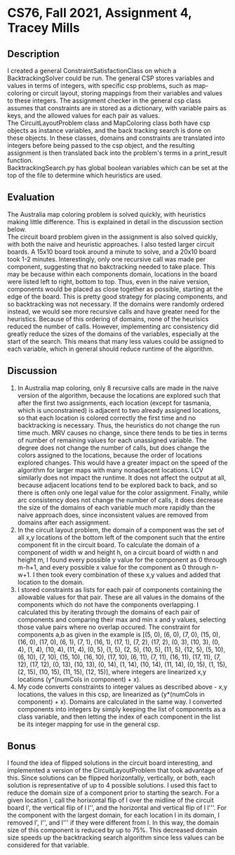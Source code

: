 # CS76, Fall 2021, Assignment 4, Tracey Mills
## Description
I created a general ConstraintSatisfactionClass on which a BacktrackingSolver could be run. The general CSP stores variables and values in terms of integers, with specific csp problems, such as map-coloring or circuit layout, storing mappings from their variables and values to these integers. The assignment checker in the general csp class assumes that constraints are in stored as a dictionary, with variable pairs as keys, and the allowed values for each pair as values.  
The CircuitLayoutProblem class and MapColoring class both have csp objects as instance variables, and the back tracking search is done on these objects. In these classes, domains and constraints are translated into integers before being passed to the csp object, and the resulting assignment is then translated back into the problem's terms in a print_result function.  
BacktrackingSearch.py has global boolean variables which can be set at the top of the file to determine which heuristics are used.  

## Evaluation
The Australia map coloring problem is solved quickly, with heuristics making little difference. This is explained in detail in the discussion section below.  
The circuit board problem given in the assignment is also solved quickly, with both the naive and heuristic approaches. I also tested larger circuit boards. A 15x10 board took around a minute to solve, and a 20x10 board took 1-2 minutes. Interestingly, only one recursive call was made per component, suggesting that no bakctracking needed to take place. This may be because within each components domain, locations in the board were listed left to right, bottom to top. Thus, even in the naive version, components would be placed as close together as possible, starting at the edge of the board. This is pretty good strategy for placing components, and so backtracking was not necessary. If the domains were randomly ordered instead, we would see more recursive calls and have greater need for the heuristics. Because of this ordering of domains, none of the heurisics reduced the number of calls. However, implementing arc consistency did greatly reduce the sizes of the domains of the variables, especially at the start of the search. This means that many less values could be assigned to each variable, which in general should reduce runtime of the algorithm.  
 

## Discussion
1. In Australia map coloring, only 8 recursive calls are made in the naive version of the algorithm, because the locations are explored such that after the first two assignments, each location (except for tasmania, which is unconstrained) is adjacent to two already assigned locations, so that each location is colored correctly the first time and no backtracking is necessary. Thus, the heuristics do not change the run time much. MRV causes no change, since there tends to be ties in terms of number of remaining values for each unassigned variable. The degree does not change the number of calls, but does change the colors assigned to the locations, because the order of locations explored changes. This would have a greater impact on the speed of the algorithm for larger maps with many nonadjacent locations. LCV similarly does not impact the runtime. It does not affect the output at all, because adjacent locations tend to be explored back to back, and so there is often only one legal value for the color assignment. Finally, while arc consistency does not change the number of calls, it does decrease the size of the domains of each variable much more rapidly than the naive approach does, since inconsistent values are removed from domains after each assignment.
2. In the circuit layout problem, the domain of a component was the set of all x,y locations of the bottom left of the component such that the entire component fit in the circuit board. To calculate the domain of a component of width w and height h, on a circuit board of width n and height m, I found every possible y value for the component as 0 through m-h+1, and every possible x value for the component as 0 through n-w+1. I then took every combination of these x,y values and added that location to the domain.
3. I stored constraints as lists for each pair of components containing the allowable values for that pair. These are all values in the domains of the components which do not have the components overlapping. I calculated this by iterating through the domains of each pair of components and comparing their max and min x and y values, selecting those value pairs where no overlap occured. The constraint for components a,b as given in the example is [(5, 0), (6, 0), (7, 0), (15, 0), (16, 0), (17, 0), (6, 1), (7, 1), (16, 1), (17, 1), (7, 2), (17, 2), (0, 3), (10, 3), (0, 4), (1, 4), (10, 4), (11, 4), (0, 5), (1, 5), (2, 5), (10, 5), (11, 5), (12, 5), (5, 10), (6, 10), (7, 10), (15, 10), (16, 10), (17, 10), (6, 11), (7, 11), (16, 11), (17, 11), (7, 12), (17, 12), (0, 13), (10, 13), (0, 14), (1, 14), (10, 14), (11, 14), (0, 15), (1, 15), (2, 15), (10, 15), (11, 15), (12, 15)], where integers are linearized x,y locations (y*(numCols in component) + x).
4. My code converts constraints to integer values as described above - x,y locations, the values in this csp, are linearized as (y*(numCols in component) + x). Domains are calculated in the same way. I converted components into integers by simply keeping the list of components as a class variable, and then letting the index of each component in the list be its integer mapping for use in the general csp.  

## Bonus
I found the idea of flipped solutions in the circuit board interesting, and implemented a version of the CircuitLayoutProblem that took advantage of this. Since solutions can be flipped horizontally, vertically, or both, each solution is representative of up to 4 possible solutions. I used this fact to reduce the domain size of a component prior to starting the search. For a given location l, call the horixontal flip of l over the midline of the circuit board l', the vertical flip of l l'', and the horizontal and vertical flip of l l'''. For the component with the largest domain, for each location l in its domain, I removed l', l'', and l''' if they were different from l. In this way, the domain size of this component is reduced by up to 75%. This decreased domain size speeds up the backtracking search algorithm since less values can be considered for that variable.
